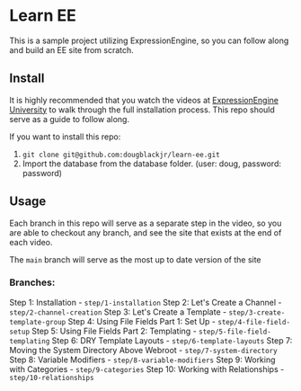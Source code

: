 # Learn EE

This is a sample project utilizing ExpressionEngine, so you can follow along and build an EE site from scratch.

## Install

It is highly recommended that you watch the videos at [ExpressionEngine University](https://u.expressionengine.com/) to walk through the full installation process. This repo should serve as a guide to follow along.

If you want to install this repo:
1. `git clone git@github.com:dougblackjr/learn-ee.git`
2. Import the database from the database folder. (user: doug, password: password)

## Usage

Each branch in this repo will serve as a separate step in the video, so you are able to checkout any branch, and see the site that exists at the end of each video.

The `main` branch will serve as the most up to date version of the site

### Branches:
Step 1: Installation - `step/1-installation`
Step 2: Let's Create a Channel - `step/2-channel-creation`
Step 3: Let's Create a Template - `step/3-create-template-group`
Step 4: Using File Fields Part 1: Set Up - `step/4-file-field-setup`
Step 5: Using File Fields Part 2: Templating - `step/5-file-field-templating`
Step 6: DRY Template Layouts - `step/6-template-layouts`
Step 7: Moving the System Directory Above Webroot - `step/7-system-directory`
Step 8: Variable Modifiers - `step/8-variable-modifiers`
Step 9: Working with Categories - `step/9-categories`
Step 10: Working with Relationships - `step/10-relationships`